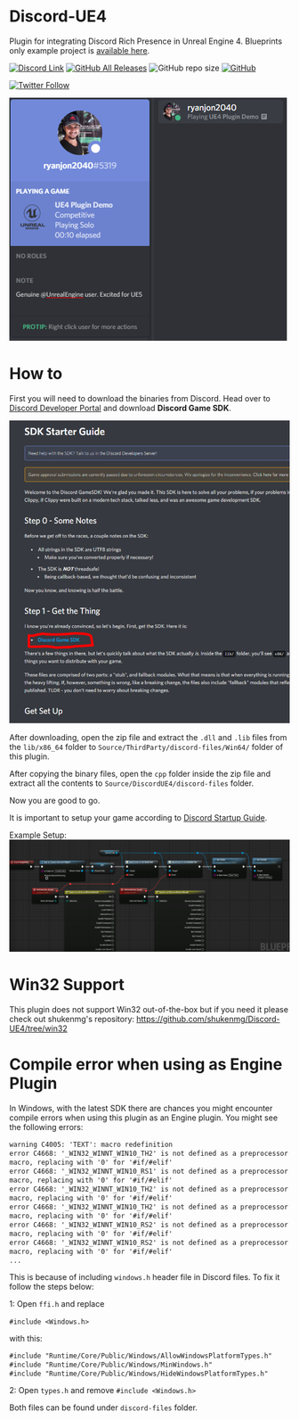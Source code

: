 # Discord-UE4

Plugin for integrating Discord Rich Presence in Unreal Engine 4. Blueprints only example project is [available here](https://github.com/ryanjon2040/Discord-UE4-Example-Project).

[![Discord Link](https://img.shields.io/discord/685402622844600329?logo=discord&style=for-the-badge)](https://discord.gg/QnzVK5R) [![GitHub All Releases](https://img.shields.io/github/downloads/ryanjon2040/Discord-UE4/total?logo=github&style=for-the-badge)](https://github.com/ryanjon2040/Discord-UE4/releases) ![GitHub repo size](https://img.shields.io/github/repo-size/ryanjon2040/Discord-UE4?logo=github&style=for-the-badge) [![GitHub](https://img.shields.io/github/license/ryanjon2040/Discord-UE4?style=for-the-badge)](https://github.com/ryanjon2040/Discord-UE4/blob/master/LICENSE)

[![Twitter Follow](https://img.shields.io/twitter/follow/ryanjon2040?style=social)](https://twitter.com/ryanjon2040)

![Rich Presence Result](Result.png)

# How to
First you will need to download the binaries from Discord. Head over to [Discord Developer Portal](https://discord.com/developers/docs/game-sdk/sdk-starter-guide) and download **Discord Game SDK**.

![SDK_Download](Documentation/DownloadSDK.png)

After downloading, open the zip file and extract the `.dll` and `.lib` files from the `lib/x86_64` folder to `Source/ThirdParty/discord-files/Win64/` folder of this plugin.

After copying the binary files, open the `cpp` folder inside the zip file and extract all the contents to `Source/DiscordUE4/discord-files` folder.

Now you are good to go.

It is important to setup your game according to [Discord Startup Guide](https://discord.com/developers/docs/game-sdk/sdk-starter-guide). 

Example Setup:
![Example Setup in Blueprint](DiscordSetup.png)

# Win32 Support

This plugin does not support Win32 out-of-the-box but if you need it please check out shukenmg's repository: https://github.com/shukenmg/Discord-UE4/tree/win32

# Compile error when using as Engine Plugin

In Windows, with the latest SDK there are chances you might encounter compile errors when using this plugin as an Engine plugin. You might see the following errors:
```
warning C4005: 'TEXT': macro redefinition
error C4668: '_WIN32_WINNT_WIN10_TH2' is not defined as a preprocessor macro, replacing with '0' for '#if/#elif'
error C4668: '_WIN32_WINNT_WIN10_RS1' is not defined as a preprocessor macro, replacing with '0' for '#if/#elif'
error C4668: '_WIN32_WINNT_WIN10_TH2' is not defined as a preprocessor macro, replacing with '0' for '#if/#elif'
error C4668: '_WIN32_WINNT_WIN10_TH2' is not defined as a preprocessor macro, replacing with '0' for '#if/#elif'
error C4668: '_WIN32_WINNT_WIN10_RS2' is not defined as a preprocessor macro, replacing with '0' for '#if/#elif'
error C4668: '_WIN32_WINNT_WIN10_RS2' is not defined as a preprocessor macro, replacing with '0' for '#if/#elif'
...
```
This is because of including `windows.h` header file in Discord files. To fix it follow the steps below:

1: Open `ffi.h` and replace

`#include <Windows.h>`

with this:
```
#include "Runtime/Core/Public/Windows/AllowWindowsPlatformTypes.h"
#include "Runtime/Core/Public/Windows/MinWindows.h"
#include "Runtime/Core/Public/Windows/HideWindowsPlatformTypes.h"
```

2: Open `types.h` and remove `#include <Windows.h>`

Both files can be found under `discord-files` folder.
